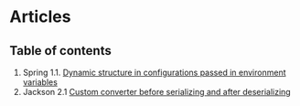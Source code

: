 # Articles

## Table of contents
1. Spring
1.1. [Dynamic structure in configurations passed in environment variables](spring/articles.spring.config/README.md)
2. Jackson
2.1 [Custom converter before serializing and after deserializing](jackson/custom.converter)